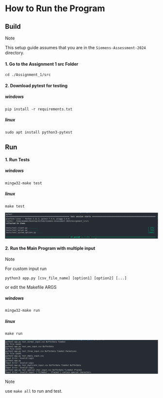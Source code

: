 # How to Run the Program

## Build
> [!Note]  
> This setup guide assumes that you are in the `Siemens-Assessment-2024` directory.

#### 1. Go to the Assignment 1 src Folder
```
cd ./Assignment_1/src
```

#### 2. Download pytest for testing

##### windows
```
pip install -r requirements.txt
```

##### linux
```
sudo apt install python3-pytest
```

## Run

#### 1. Run Tests
##### windows
```
mingw32-make test
```

##### linux
```
make test
```

![test passed](./assets/test_program.png)

#### 2. Run the Main Program with multiple input

> [!Note]  
> For custom input run
> ```
> python3 app.py [csv_file_name] [option1] [option2] [...]
> ```  
>  or edit the Makefile ARGS

##### windows
```
mingw32-make run
```

##### linux
```
make run
```

![alt text](./assets/run_program.png)  
  

> [!Note]  
> use `make all` to run and test.